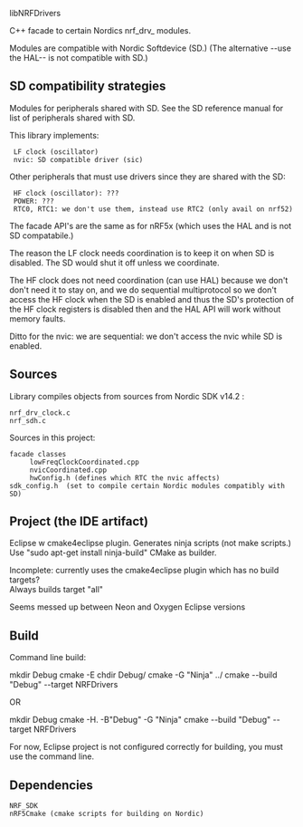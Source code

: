 libNRFDrivers


C++ facade to certain Nordics nrf_drv_<foo> modules.

Modules are compatible with Nordic Softdevice (SD.)
(The alternative --use the HAL-- is not compatible with SD.)

SD compatibility strategies
-

Modules for peripherals shared with SD.
See the SD reference manual for list of peripherals shared with SD.

This library implements:

     LF clock (oscillator)
     nvic: SD compatible driver (sic)
     
Other peripherals that must use drivers since they are shared with the SD:
     
     HF clock (oscillator): ??? 
     POWER: ???
     RTC0, RTC1: we don't use them, instead use RTC2 (only avail on nrf52)

The facade API's are the same as for nRF5x (which uses the HAL and is not SD compatabile.)

The reason the LF clock needs coordination is to keep it on when SD is disabled.
The SD would shut it off unless we coordinate.

The HF clock does not need coordination (can use HAL) because we don't don't need it to stay on,
and we do sequential multiprotocol so we don't access the HF clock when the SD is enabled
and thus the SD's protection of the HF clock registers is disabled then
and the HAL API will work without memory faults.

Ditto for the nvic: we are sequential: we don't access the nvic while SD is enabled.

Sources
-

Library compiles objects from sources from Nordic SDK v14.2 :

    nrf_drv_clock.c
    nrf_sdh.c

Sources in this project:

    facade classes
         lowFreqClockCoordinated.cpp
         nvicCoordinated.cpp
         hwConfig.h (defines which RTC the nvic affects)
    sdk_config.h  (set to compile certain Nordic modules compatibly with SD)
    
  
   
Project (the IDE artifact)
-

Eclipse w cmake4eclipse plugin.
Generates ninja scripts (not make scripts.)  Use "sudo apt-get install ninja-build"
CMake as builder.

Incomplete:  currently uses the cmake4eclipse plugin which has no build targets?  
Always builds target "all"

Seems messed up between Neon and Oxygen Eclipse versions

Build
-

Command line build:

mkdir Debug
cmake -E chdir Debug/ cmake -G "Ninja" ../
cmake --build "Debug" --target NRFDrivers

OR

mkdir Debug
cmake -H. -B"Debug" -G "Ninja"
cmake --build "Debug" --target NRFDrivers


For now, Eclipse project is not configured correctly for building, you must use the command line.


Dependencies
-
	NRF_SDK
	nRF5Cmake (cmake scripts for building on Nordic)
